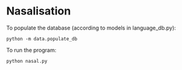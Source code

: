 # Nasalisation
To populate the database (according to models in language_db.py):
```
python -m data.populate_db
```

To run the program:
```
python nasal.py
```
